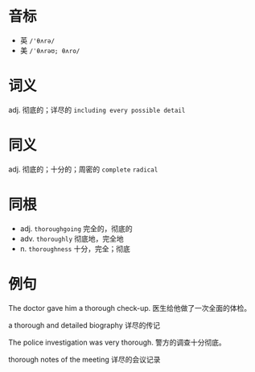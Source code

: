# 音标

- 英 `/'θʌrə/`
- 美 `/ˈθʌrəʊ; θʌro/`

# 词义

adj. 彻底的；详尽的
`including every possible detail`

# 同义

adj. 彻底的；十分的；周密的
`complete` `radical`

# 同根

- adj. `thoroughgoing` 完全的，彻底的
- adv. `thoroughly` 彻底地，完全地
- n. `thoroughness` 十分，完全；彻底

# 例句

The doctor gave him a thorough check-up.
医生给他做了一次全面的体检。

a thorough and detailed biography
详尽的传记

The police investigation was very thorough.
警方的调查十分彻底。

thorough notes of the meeting
详尽的会议记录


